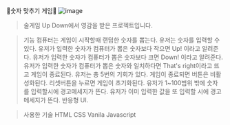 🔢숫자 맞추기 게임🔢
![image](https://github.com/user-attachments/assets/24cc1809-4b57-4097-bcce-559b7b98aa44)
> 술게임 Up Down에서 영감을 받은 프로젝트입니다.

> 기능
> 컴퓨터는 게임이 시작할때 랜덤한 숫자를 뽑는다.
> 유저는 숫자를 입력할 수 있다.
> 유저가 입력한 숫자가 컴퓨터가 뽑은 숫자보다 작으면 Up! 이라고 알려준다.
> 유저가 입력한 숫자가 컴퓨터가 뽑은 숫자보다 크면 Down! 이라고 알려준다.
> 유저가 입력한 숫자가 컴퓨터가 뽑은 숫자와 일치하다면 That's right이라고 뜨고 게임이 종료된다.
> 유저는 총 5번의 기회가 있다.
> 게임이 종료되면 버튼은 비활성화된다.
> 리셋버튼을 누르면 게임이 초기화된다.
> 유저가 1~100범위 밖에 숫자를 입력할시에 경고메세지가 뜬다.
> 유저가 이미 입력한 값을 또 입력할 시에 경고메세지가 뜬다.
> 반응형 UI.

> 사용한 기술
HTML
CSS
Vanila Javascript
